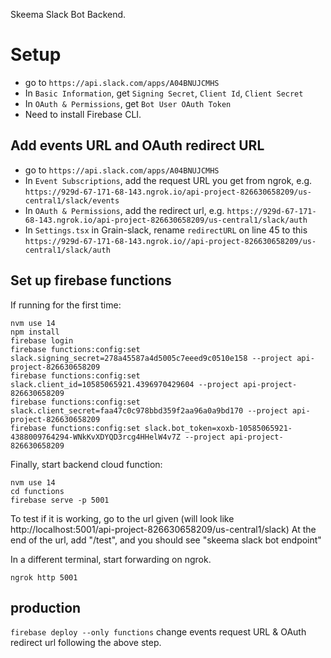 Skeema Slack Bot Backend.


# Setup

- go to `https://api.slack.com/apps/A04BNUJCMHS`
- In `Basic Information`, get `Signing Secret`, `Client Id`, `Client Secret`
- In `OAuth & Permissions`, get `Bot User OAuth Token`
- Need to install Firebase CLI.

## Add events URL and OAuth redirect URL

- go to `https://api.slack.com/apps/A04BNUJCMHS`
- In `Event Subscriptions`, add the request URL you get from ngrok, e.g. `https://929d-67-171-68-143.ngrok.io/api-project-826630658209/us-central1/slack/events`
- In `OAuth & Permissions`, add the redirect url, e.g. `https://929d-67-171-68-143.ngrok.io/api-project-826630658209/us-central1/slack/auth`
- In `Settings.tsx` in Grain-slack, rename `redirectURL` on line 45 to this `https://929d-67-171-68-143.ngrok.io//api-project-826630658209/us-central1/slack/auth`


## Set up firebase functions

If running for the first time:
```
nvm use 14
npm install
firebase login
firebase functions:config:set slack.signing_secret=278a45587a4d5005c7eeed9c0510e158 --project api-project-826630658209
firebase functions:config:set slack.client_id=10585065921.4396970429604 --project api-project-826630658209
firebase functions:config:set slack.client_secret=faa47c0c978bbd359f2aa96a0a9bd170 --project api-project-826630658209
firebase functions:config:set slack.bot_token=xoxb-10585065921-4388009764294-WNkKvXDYQD3rcg4HHelW4v7Z --project api-project-826630658209
```

Finally, start backend cloud function:
```
nvm use 14
cd functions
firebase serve -p 5001
```
To test if it is working, go to the url given
(will look like http://localhost:5001/api-project-826630658209/us-central1/slack)
At the end of the url, add "/test", and you should see "skeema slack bot endpoint"

In a different terminal, start forwarding on ngrok.
```
ngrok http 5001
```



## production

`firebase deploy --only functions`
change events request URL & OAuth redirect url following the above step.
